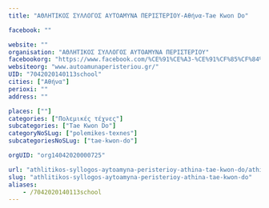 ```yaml
---
title: "ΑΘΛΗΤΙΚΟΣ ΣΥΛΛΟΓΟΣ ΑΥΤΟΑΜΥΝΑ ΠΕΡΙΣΤΕΡΙΟΥ-Αθήνα-Tae Kwon Do"

facebook: ""

website: ""
organisation: "ΑΘΛΗΤΙΚΟΣ ΣΥΛΛΟΓΟΣ ΑΥΤΟΑΜΥΝΑ ΠΕΡΙΣΤΕΡΙΟΥ"
facebookorg: "https://www.facebook.com/%CE%91%CE%A3-%CE%91%CF%85%CF%84%CE%BF%CE%AC%CE%BC%CF%85%CE%BD%CE%B1-%CE%A0%CE%B5%CF%81%CE%B9%CF%83%CF%84%CE%B5%CF%81%CE%AF%CE%BF%CF%85-106516066080180/"
websiteorg: "www.autoamunaperisteriou.gr/"
UID: "7042020140113school"
cities: ["Αθήνα"]
perioxi: ""
address: ""

places: [""]
categories: ["Πολεμικές τέχνες"]
subcategories: ["Tae Kwon Do"]
categoryNoSLug: ["polemikes-texnes"]
subcategoriesNoSLug: ["tae-kwon-do"]

orgUID: "org14042020000725"

url: "athlitikos-syllogos-aytoamyna-peristerioy-athina-tae-kwon-do/athina"
slug: "athlitikos-syllogos-aytoamyna-peristerioy-athina-tae-kwon-do"
aliases:
    - /7042020140113school
---
```





